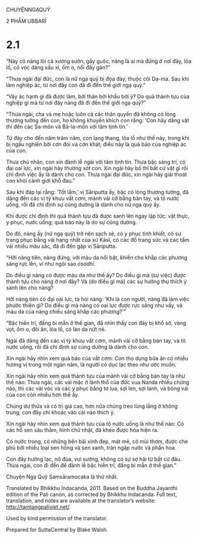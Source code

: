 CHUYỆNNGẠQUỶ

2 PHẨM UBBARĪ

# 2.1

“Này cô nàng lòi cả xương sườn, gầy guộc, nàng là ai mà đứng ở nơi đây, lõa lồ, có vóc dáng xấu xí, ốm o, nổi đầy gân?”

“Thưa ngài đại đức, con là nữ ngạ quỷ bị đọa đày, thuộc cõi Dạ-ma. Sau khi làm nghiệp ác, từ nơi đây con đã đi đến thế giới ngạ quỷ.”

“Vậy ác hạnh gì đã được làm, bởi thân bởi khẩu bởi ý? Do quả thành tựu của nghiệp gì mà từ nơi đây nàng đã đi đến thế giới ngạ quỷ?”

“Thưa ngài, cha và mẹ hoặc luôn cả các thân quyến đã không có lòng thương tưởng đến con, họ không khuyến khích con rằng: ‘Con hãy dâng vật thí đến các Sa-môn và Bà-la-môn với tâm tịnh tín.’

Từ đây cho đến năm trăm năm, con lang thang, lõa lồ như thế này, trong khi bị ngấu nghiến bởi cơn đói và cơn khát; điều này là quả báo của nghiệp ác của con.

Thưa chủ nhân, con xin đảnh lễ ngài với tâm tịnh tín. Thưa bậc sáng trí, có đại oai lực, xin ngài hãy thương xót con. Xin ngài hãy bố thí bất cứ vật gì rồi chỉ định việc ấy là dành cho con. Thưa ngài đại đức, xin ngài hãy giải thoát con khỏi cảnh giới khổ đau.”

Sau khi đáp lại rằng: ‘Tốt lắm,’ vị Sāriputta ấy, bậc có lòng thương tưởng, đã dâng đến các vị tỳ khưu vắt cơm, mảnh vải cỡ bằng bàn tay, và tô nước uống, rồi đã chỉ định sự cúng dường là dành cho nữ ngạ quỷ ấy.

Khi được chỉ định thì quả thành tựu đã được sanh lên ngay lập tức: vật thực, y phục, nước uống; quả báo này là do sự cúng dường.

Do đó, nàng ấy (nữ ngạ quỷ) trở nên sạch sẽ, có y phục tinh khiết, có sự trang phục bằng vải hạng nhất của xứ Kāsī, có các đồ trang sức và các tấm vải nhiều màu sắc, đã đi đến gặp vị Sāriputta.

“Hỡi nàng tiên, nàng đứng, với màu da nổi bật, khiến cho khắp các phương sáng rực lên, ví như ngôi sao _osadhī_.

Do điều gì nàng có được màu da như thế ấy? Do điều gì mà (sự việc) được thành tựu cho nàng ở nơi đây? Và (do điều gì mà) các sự hưởng thụ thích ý sanh lên cho nàng?

Hỡi nàng tiên có đại oai lực, ta hỏi nàng: ‘Khi là con người, nàng đã làm việc phước thiện gì? Do điều gì mà nàng có oai lực được rực sáng như vầy, và màu da của nàng chiếu sáng khắp các phương?’”

“Bậc hiền trí, đấng bi mẫn ở thế gian, đã nhìn thấy con đây bị khổ sở, vàng vọt, ốm o, đói ăn, lõa lồ, có làn da nứt nẻ.

Ngài đã dâng đến các vị tỳ khưu vắt cơm, mảnh vải cỡ bằng bàn tay, và tô nước uống, rồi đã chỉ định sự cúng dường là dành cho con.

Xin ngài hãy nhìn xem quả báo của vắt cơm: Con thọ dụng bữa ăn có nhiều hương vị trong một ngàn năm, là người có dục lạc theo như ước muốn.

Xin ngài hãy nhìn xem quả thành tựu của mảnh vải cỡ bằng bàn tay là như thế nào: Thưa ngài, các vải mặc ở lãnh thổ của đức vua Nanda nhiều chừng nào, thì các vải vóc và các y phục bằng tơ lụa, sợi len, sợi lanh, và bông vải của con còn nhiều hơn thế ấy.

Chúng dư thừa và có trị giá cao, hơn nữa chúng treo lủng lẳng ở không trung; con đây chỉ khoác vào cái nào thích ý.

Xin ngài hãy nhìn xem quả thành tựu của tô nước uống là như thế nào: Có các hồ sen sâu thẳm, hình chữ nhật, đã khéo được hóa hiện ra.

Có nước trong, có những bến bãi xinh đẹp, mát mẻ, có mùi thơm, được che phủ bởi nhiều loại sen hồng và sen xanh, tràn ngập nước và phấn hoa.

Con đây hưởng lạc, nô đùa, vui sướng, không có sự sợ hãi từ bất cứ đâu. Thưa ngài, con đi đến để đảnh lễ bậc hiền trí, đấng bi mẫn ở thế gian.”

Chuyện Ngạ Quỷ Saṃsāramocaka là thứ nhất.

Translated by Bhikkhu Indacanda, 2011. Based on the Buddha Jayanthi edition of the Pali canon, as corrected by Bhikkhu Indacanda. Full text, translation, and notes are available at the translator’s website: http://tamtangpaliviet.net/.

Used by kind permission of the translator.

Prepared for SuttaCentral by Blake Walsh.